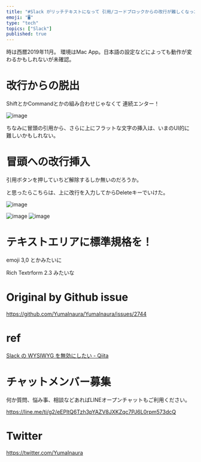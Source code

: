 ```yaml
---
title: "#Slack がリッチテキストになって 引用/コードブロックからの改行が難しくなった -> 3連続エンターだ"
emoji: "🖥"
type: "tech"
topics: ["Slack"]
published: true
---
```


時は西暦2019年11月。
環境はMac App。日本語の設定などによっても動作が変わるかもしれないが未確認。

# 改行からの脱出

ShiftとかCommandとかの組み合わせじゃなくて 連続エンター！

![image](https://user-images.githubusercontent.com/13635059/69209570-10540680-0b9b-11ea-81da-ed5820a40efa.png)

ちなみに冒頭の引用から、さらに上にフラットな文字の挿入は、いまのUI的に難しいかもしれない。

# 冒頭への改行挿入

引用ボタンを押していちど解除するしか無いのだろうか。

と思ったらこちらは、上に改行を入力してからDeleteキーでいけた。

![image](https://user-images.githubusercontent.com/13635059/69209619-41ccd200-0b9b-11ea-984e-dccbe3876ac3.png)

![image](https://user-images.githubusercontent.com/13635059/69209660-5d37dd00-0b9b-11ea-8cf4-63ccf5f100ae.png)
![image](https://user-images.githubusercontent.com/13635059/69209661-5dd07380-0b9b-11ea-9ac3-cf703c21d11d.png)

# テキストエリアに標準規格を！

emoji 3,0 とかみたいに

Rich Textrform 2.3 みたいな


# Original by Github issue

https://github.com/YumaInaura/YumaInaura/issues/2744

# ref
[Slack の WYSIWYG を無効にしたい - Qiita](https://qiita.com/tdkn/items/2e12707b7a44fa8ee087)








<!-- Update From Qiita API -->

# チャットメンバー募集


何か質問、悩み事、相談などあればLINEオープンチャットもご利用ください。

https://line.me/ti/g2/eEPltQ6Tzh3pYAZV8JXKZqc7PJ6L0rpm573dcQ





# Twitter


https://twitter.com/YumaInaura


<!-- Update From Qiita API -->


